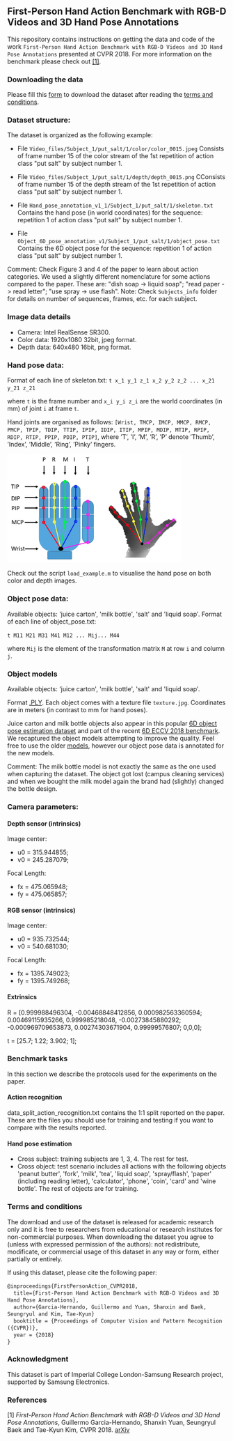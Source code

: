 ## First-Person Hand Action Benchmark with RGB-D Videos and 3D Hand Pose Annotations
This repository contains instructions on getting the data and code of the work `First-Person Hand Action Benchmark with RGB-D Videos and 3D Hand Pose Annotations` presented at CVPR 2018. For more information on the benchmark please check out [[1]](#refs).

### Downloading the data
Please fill this [form](https://goo.gl/forms/FIsXpYVIUov0j7Wv2) to download the dataset after reading the [terms and conditions](#terms).

### Dataset structure:

The dataset is organized as the following example:

- File `Video_files/Subject_1/put_salt/1/color/color_0015.jpeg`
Consists of frame number 15 of the color stream of the 1st repetition of 
action class "put salt" by subject number 1.

- File `Video_files/Subject_1/put_salt/1/depth/depth_0015.png`
CConsists of frame number 15 of the depth stream of the 1st repetition of 
action class "put salt" by subject number 1.

- File `Hand_pose_annotation_v1_1/Subject_1/put_salt/1/skeleton.txt`
Contains the hand pose (in world coordinates) for the sequence: repetition 
1 of action class "put salt" by subject number 1. 

- File `Object_6D_pose_annotation_v1/Subject_1/put_salt/1/object_pose.txt`
Contains the 6D object pose for the sequence: repetition 
1 of action class "put salt" by subject number 1. 

Comment: Check Figure 3 and 4 of the paper to learn about action categories. We used a slightly different nomenclature for some actions compared to the paper. These are: "dish soap -> liquid soap"; "read paper -> read letter"; "use spray -> use flash". 
Note: Check `Subjects_info` folder for details on number of sequences, frames, etc. for each subject. 

### Image data details
* Camera: Intel RealSense SR300.
* Color data: 1920x1080 32bit, jpeg format.
* Depth data: 640x480 16bit, png format.

### Hand pose data:
Format of each line of skeleton.txt:
`t x_1 y_1 z_1 x_2 y_2 z_2 ... x_21 y_21 z_21`

where `t` is the frame number and `x_i y_i z_i` are the world coordinates (in mm) of joint `i` at frame `t`.

Hand joints are organised as follows:
`[Wrist, TMCP, IMCP, MMCP, RMCP, PMCP, TPIP, TDIP, TTIP, IPIP, IDIP, ITIP, MPIP, MDIP, MTIP, RPIP, RDIP, RTIP, PPIP, PDIP, PTIP]`, where ’T’, ’I’, ’M’, ’R’, ’P’ denote ’Thumb’, ’Index’, ’Middle’, ’Ring’, ’Pinky’ fingers.  

<img src="hand_model.png" alt="hand_model" width="400" class="center"/>

Check out the script `load_example.m` to visualise the hand pose on both color and depth images.


### Object pose data:
Available objects: 'juice carton', 'milk bottle', 'salt' and 'liquid soap'.
Format of each line of object_pose.txt:

`t M11 M21 M31 M41 M12 ... Mij... M44`

where `Mij` is the element of the transformation matrix `M` at row `i` and column `j`.

### Object models
Available objects: 'juice carton', 'milk bottle', 'salt' and 'liquid soap'.

Format [.PLY](https://en.wikipedia.org/wiki/PLY_(file_format)). Each object comes with a texture file `texture.jpg`. Coordinates are in meters (in contrast to mm for hand poses).

Juice carton and milk bottle objects also appear in this popular [6D object pose estimation dataset](http://rkouskou.gitlab.io/research/LCHF.html) and part of the recent [6D ECCV 2018 benchmark](https://arxiv.org/abs/1808.08319). We recaptured the object models attempting to improve the quality. Feel free to use the older [models](http://rkouskou.gitlab.io/research/LCHF.html), however our object pose data is annotated for the new models.

Comment: The milk bottle model is not exactly the same as the one used when capturing the dataset. The object got lost (campus cleaning services) and when we bought the milk model again the brand had (slightly) changed the bottle design.

### Camera parameters:
#### Depth sensor (intrinsics)
Image center:
* u0 = 315.944855;
* v0 = 245.287079;

Focal Length:
* fx = 475.065948;
* fy = 475.065857;

#### RGB sensor (intrinsics)
Image center:
* u0 = 935.732544;
* v0 = 540.681030;

Focal Length:
* fx = 1395.749023;
* fy = 1395.749268;

#### Extrinsics
R = [0.999988496304, -0.00468848412856, 0.000982563360594;
     0.00469115935266, 0.999985218048, -0.00273845880292;
    -0.000969709653873, 0.00274303671904, 0.99999576807;
     0,0,0];
 
t = [25.7; 1.22; 3.902; 1];

### Benchmark tasks 
In this section we describe the protocols used for the experiments on the paper.
#### Action recognition
data_split_action_recognition.txt contains the 1:1 split reported on the paper. These are the files you should use for training and testing if you want to compare with the results reported.

#### Hand pose estimation
- Cross subject: training subjects are 1, 3, 4. The rest for test.
- Cross object:  test scenario includes all actions with the following objects 'peanut butter', 'fork', 'milk', 'tea', 'liquid soap', 'spray/flash', 'paper' (including reading letter), 'calculator', 'phone', 'coin', 'card' and 'wine bottle'. The rest of objects are for training.

### Terms and conditions
<a name="terms"></a>
The download and use of the dataset is released for academic research only and it is free to researchers from educational or research institutes for non-commercial purposes. When downloading the dataset you agree to (unless with expressed permission of the authors): not redistribute, modificate, or commercial usage of this dataset in any way or form, either partially or entirely.

If using this dataset, please cite the following paper:

```
@inproceedings{FirstPersonAction_CVPR2018,
  title={First-Person Hand Action Benchmark with RGB-D Videos and 3D Hand Pose Annotations},
  author={Garcia-Hernando, Guillermo and Yuan, Shanxin and Baek, Seungryul and Kim, Tae-Kyun}
  booktitle = {Proceedings of Computer Vision and Pattern Recognition ({CVPR})},
  year = {2018}
}
```

### Acknowledgment
This dataset is part of Imperial College London-Samsung Research project, supported by Samsung Electronics.

### References
<a name="refs"></a>

[1] *First-Person Hand Action Benchmark with RGB-D Videos and 3D Hand Pose Annotations*, Guillermo Garcia-Hernando, Shanxin Yuan, Seungryul Baek and Tae-Kyun Kim, CVPR 2018. [arXiv](https://arxiv.org/abs/1704.02463)
